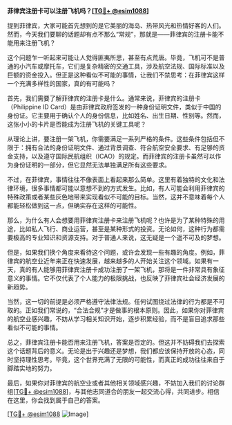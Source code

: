 **菲律宾注册卡可以注册飞机吗？[[TG💪+ @esim1088](https://t.me/s/esim1088)]**

提到菲律宾，大家可能首先想到的是它美丽的海岛、热带风光和热情好客的人们。然而，今天我们要聊的话题却有点不那么“常规”，那就是——菲律宾的注册卡能不能用来注册飞机？

这个问题乍一听起来可能让人觉得匪夷所思，甚至有点荒唐。毕竟，飞机可不是普通的小汽车或摩托车，它们是复杂精密的交通工具，涉及航空法规、国际标准以及巨额的资金投入。但正是这种看似不可能的事情，让我们不禁思考：在菲律宾这样一个充满多样性的国家，真的有可能吗？

首先，我们需要了解菲律宾的注册卡是什么。通常来说，菲律宾的注册卡（Philippine ID Card）是由菲律宾政府签发的一种身份证明文件，类似于中国的身份证。它主要用于确认个人的身份信息，比如姓名、出生日期、性别等。然而，这张小小的卡片是否能成为注册飞机的关键工具呢？

从理论上讲，要注册一架飞机，你需要满足一系列严格的条件。这些条件包括但不限于：拥有合法的身份证明文件、通过背景调查、符合航空安全要求、有足够的资金支持，以及遵守国际民航组织（ICAO）的规定。而菲律宾的注册卡虽然可以作为身份证明的一部分，但它显然无法单独满足所有这些要求。

不过，在菲律宾，事情往往不像表面上看起来那么简单。这里有着独特的文化和法律环境，很多事情都可能以意想不到的方式发生。比如，有人可能会利用菲律宾的特殊政策或者某些灰色地带来实现看似不可能的目标。当然，这并不意味着每个人都能轻松做到这一点，但确实存在这样的可能性。

那么，为什么有人会想要用菲律宾注册卡来注册飞机呢？也许是为了某种特殊的用途，比如私人飞行、商业运营，甚至是某种形式的投资。无论如何，这种行为都需要极高的专业知识和资源支持。对于普通人来说，这无疑是一个遥不可及的梦想。

但是，如果我们换个角度来看待这个问题，或许会发现一些有趣的角度。例如，菲律宾的航空业近年来正在快速发展，越来越多的人开始关注这个领域。如果有一天，真的有人能够用菲律宾注册卡成功注册了一架飞机，那将是一件非常具有象征意义的事情。它不仅代表了个人能力的极限挑战，也反映了菲律宾社会经济发展的新趋势。

当然，这一切的前提是必须严格遵守法律法规。任何试图绕过法律的行为都是不可取的。正如我们常说的，“合法合规”才是做事的根本原则。因此，如果你对菲律宾的航空业感兴趣，不妨从学习相关知识开始，逐步积累经验，而不是盲目追求那些看似不可能的事情。

总之，菲律宾注册卡能否用来注册飞机，答案是否定的。但这并不妨碍我们去探索这个话题背后的意义。无论是出于兴趣还是梦想，我们都应该保持开放的心态，同时坚持理性思考。毕竟，这个世界充满了无限的可能性，而真正的成功往往来自于脚踏实地的努力。

最后，如果你对菲律宾的航空业或者其他相关领域感兴趣，不妨加入我们的讨论群组[[TG💪+ @esim1088](https://t.me/s/esim1088)]，与其他志同道合的朋友一起交流心得，共同进步。相信在这里，你会找到属于自己的答案。

[[TG💪+ @esim1088](https://t.me/s/esim1088) ![Image](https://i.postimg.cc/4NQfJmqS/Snipaste-2025-05-13-00-14-12.png)]
